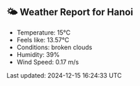 <!-- WEATHER-START -->
## 🌤 Weather Report for Hanoi

- Temperature: 15°C
- Feels like: 13.57°C
- Conditions: broken clouds
- Humidity: 39%
- Wind Speed: 0.17 m/s

Last updated: 2024-12-15 16:24:33 UTC
<!-- WEATHER-END -->
